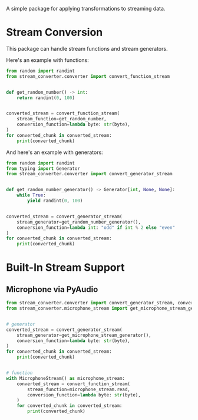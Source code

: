 A simple package for applying transformations to streaming data.

# Stream Conversion

This package can handle stream functions and stream generators.

Here's an example with functions:

```python
from random import randint
from stream_converter.converter import convert_function_stream


def get_random_number() -> int:
    return randint(0, 100)


converted_stream = convert_function_stream(
    stream_function=get_random_number,
    conversion_function=lambda byte: str(byte),
)
for converted_chunk in converted_stream:
    print(converted_chunk)
```

And here's an example with generators:

```python
from random import randint
from typing import Generator
from stream_converter.converter import convert_generator_stream


def get_random_number_generator() -> Generator[int, None, None]:
    while True:
        yield randint(0, 100)


converted_stream = convert_generator_stream(
    stream_generator=get_random_number_generator(),
    conversion_function=lambda int: "odd" if int % 2 else "even"
)
for converted_chunk in converted_stream:
    print(converted_chunk)
```

# Built-In Stream Support

## Microphone via PyAudio

```python
from stream_converter.converter import convert_generator_stream, convert_function_stream
from stream_converter.microphone_stream import get_microphone_stream_generator, MicrophoneStream


# generator
converted_stream = convert_generator_stream(
    stream_generator=get_microphone_stream_generator(),
    conversion_function=lambda byte: str(byte),
)
for converted_chunk in converted_stream:
    print(converted_chunk)


# function
with MicrophoneStream() as microphone_stream:
    converted_stream = convert_function_stream(
        stream_function=microphone_stream.read,
        conversion_function=lambda byte: str(byte),
    )
    for converted_chunk in converted_stream:
        print(converted_chunk)
```
